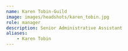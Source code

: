 ```yaml
---
name: Karen Tobin-Guild
image: images/headshots/karen_tobin.jpg
role: manager
description: Senior Administrative Assistant
aliases:
    - Karen Tobin
---
```

